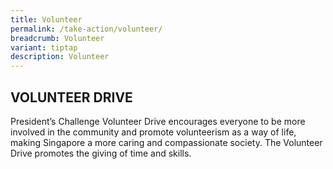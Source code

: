 ```yaml
---
title: Volunteer
permalink: /take-action/volunteer/
breadcrumb: Volunteer
variant: tiptap
description: Volunteer
---
```

<h2>VOLUNTEER DRIVE</h2>
<p>President’s Challenge Volunteer Drive encourages everyone to be more involved
in the community and promote volunteerism as a way of life, making Singapore
a more caring and compassionate society. The Volunteer Drive promotes the
giving of time and skills.</p>